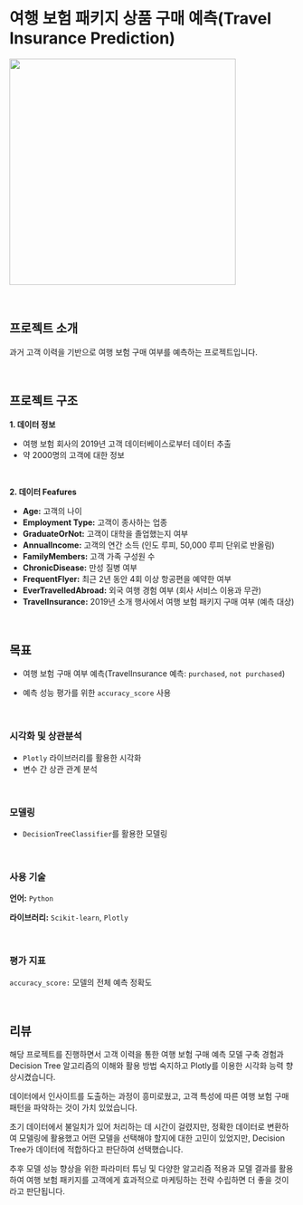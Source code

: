 # 여행 보험 패키지 상품 구매 예측(Travel Insurance Prediction)

<code><image height = "400"
src=https://github.com/siilver94/Travel-insurance-prediction/assets/57824945/249884b1-acc5-4dc8-9834-20ab3e1c2794></code>

<br/>

## 프로젝트 소개

과거 고객 이력을 기반으로 여행 보험 구매 여부를 예측하는 프로젝트입니다.

<br/>

## 프로젝트 구조

**1. 데이터 정보**
   
- 여행 보험 회사의 2019년 고객 데이터베이스로부터 데이터 추출
- 약 2000명의 고객에 대한 정보
  
<br/>

  
**2. 데이터 Feafures**

- **Age:** 고객의 나이
- **Employment Type:** 고객이 종사하는 업종
- **GraduateOrNot:** 고객이 대학을 졸업했는지 여부
- **AnnualIncome:** 고객의 연간 소득 (인도 루피, 50,000 루피 단위로 반올림)
- **FamilyMembers:** 고객 가족 구성원 수
- **ChronicDisease:** 만성 질병 여부
- **FrequentFlyer:** 최근 2년 동안 4회 이상 항공편을 예약한 여부
- **EverTravelledAbroad:** 외국 여행 경험 여부 (회사 서비스 이용과 무관)
- **TravelInsurance:** 2019년 소개 행사에서 여행 보험 패키지 구매 여부 (예측 대상)

<br/>
 
## 목표

- 여행 보험 구매 여부 예측(TravelInsurance 예측: `purchased`, `not purchased`)
  
- 예측 성능 평가를 위한 `accuracy_score` 사용


<br/>

  
### 시각화 및 상관분석

- `Plotly` 라이브러리를 활용한 시각화
- 변수 간 상관 관계 분석

<br/>


### 모델링

- `DecisionTreeClassifier`를 활용한 모델링
 
<br/>

 
### 사용 기술

**언어:** `Python`

**라이브러리:** `Scikit-learn`, `Plotly`


<br/>


### 평가 지표

`accuracy_score:` 모델의 전체 예측 정확도

<br/>



## 리뷰


해당 프로젝트를 진행하면서 고객 이력을 통한 여행 보험 구매 예측 모델 구축 경험과 Decision Tree 알고리즘의 이해와 활용 방법 숙지하고 Plotly를 이용한 시각화 능력 향상시켰습니다.

데이터에서 인사이트를 도출하는 과정이 흥미로웠고, 고객 특성에 따른 여행 보험 구매 패턴을 파악하는 것이 가치 있었습니다.

초기 데이터에서 불일치가 있어 처리하는 데 시간이 걸렸지만, 정확한 데이터로 변환하여 모델링에 활용했고 어떤 모델을 선택해야 할지에 대한 고민이 있었지만, Decision Tree가 데이터에 적합하다고 판단하여 선택했습니다.

추후 모델 성능 향상을 위한 파라미터 튜닝 및 다양한 알고리즘 적용과 모델 결과를 활용하여 여행 보험 패키지를 고객에게 효과적으로 마케팅하는 전략 수립하면 더 좋을 것이라고 판단됩니다.
